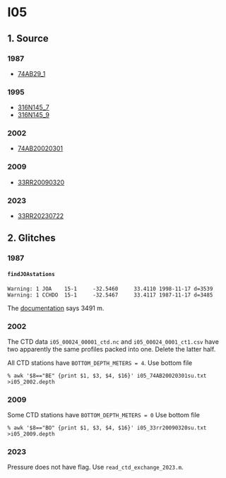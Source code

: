 # I05
## 1. Source

### 1987
+ [74AB29_1](https://cchdo.ucsd.edu/cruise/74AB29_1)

### 1995
+ [316N145_7](https://cchdo.ucsd.edu/cruise/316N145_7)
+ [316N145_9](https://cchdo.ucsd.edu/cruise/316N145_9)

### 2002
+ [74AB20020301](https://cchdo.ucsd.edu/cruise/74AB20020301)

### 2009
+ [33RR20090320](https://cchdo.ucsd.edu/cruise/33RR20090320)

### 2023
+ [33RR20230722](https://cchdo.ucsd.edu/cruise/33RR20230722)

## 2. Glitches

### 1987
#### `findJOAstations`
~~~
Warning: 1 JOA    15-1     -32.5460     33.4110 1998-11-17 d=3539
Warning: 1 CCHDO  15-1     -32.5467     33.4117 1987-11-17 d=3485
~~~
The [documentation](https://cchdo.ucsd.edu/data/2179/i05pdo.txt) says 3491 m.

### 2002
The CTD data `i05_00024_00001_ctd.nc` and 
`i05_00024_0001_ct1.csv` have two apparently the same profiles packed into one.
Delete the latter half.

All CTD stations have `BOTTOM_DEPTH_METERS = 4`.
Use bottom file
```
% awk '$8=="BE" {print $1, $3, $4, $16}' i05_74AB20020301su.txt >i05_2002.depth
```

### 2009
Some CTD stations have `BOTTOM_DEPTH_METERS = 0`
Use bottom file
```
% awk '$8=="BO" {print $1, $3, $4, $16}' i05_33rr20090320su.txt >i05_2009.depth
```
### 2023
Pressure does not have flag. Use `read_ctd_exchange_2023.m`.
